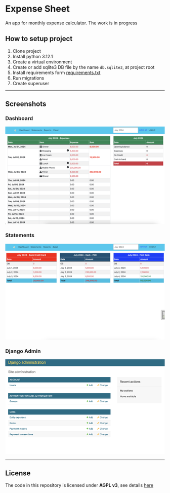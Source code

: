 # Expense Sheet

An app for monthly expense calculator. The work is in progress

## How to setup project

1. Clone project
2. Install python 3.12.1
3. Create a virtual environment
4. Create or add sqlite3 DB file by the name `db.sqlite3`, at project root
5. Install requirements form [requirements.txt](requirements.txt)
6. Run migrations
7. Create superuser

***

## Screenshots

### Dashboard

![Dashboard](imgs/dashboard.png)

### Statements

![Dashboard](imgs/statements.png)

### Django Admin

![Dashboard](imgs/admin.png)

***

## License

The code in this repository is licensed under **AGPL v3**, see details [here](LICENSE.txt)
